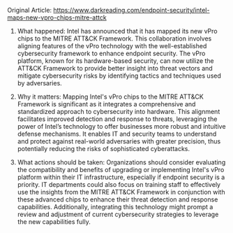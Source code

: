 Original Article: https://www.darkreading.com/endpoint-security/intel-maps-new-vpro-chips-mitre-attck

1) What happened: Intel has announced that it has mapped its new vPro chips to the MITRE ATT&CK Framework. This collaboration involves aligning features of the vPro technology with the well-established cybersecurity framework to enhance endpoint security. The vPro platform, known for its hardware-based security, can now utilize the ATT&CK Framework to provide better insight into threat vectors and mitigate cybersecurity risks by identifying tactics and techniques used by adversaries.

2) Why it matters: Mapping Intel's vPro chips to the MITRE ATT&CK Framework is significant as it integrates a comprehensive and standardized approach to cybersecurity into hardware. This alignment facilitates improved detection and response to threats, leveraging the power of Intel’s technology to offer businesses more robust and intuitive defense mechanisms. It enables IT and security teams to understand and protect against real-world adversaries with greater precision, thus potentially reducing the risks of sophisticated cyberattacks.

3) What actions should be taken: Organizations should consider evaluating the compatibility and benefits of upgrading or implementing Intel's vPro platform within their IT infrastructure, especially if endpoint security is a priority. IT departments could also focus on training staff to effectively use the insights from the MITRE ATT&CK Framework in conjunction with these advanced chips to enhance their threat detection and response capabilities. Additionally, integrating this technology might prompt a review and adjustment of current cybersecurity strategies to leverage the new capabilities fully.